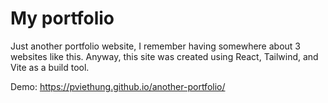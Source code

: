 # My portfolio

Just another portfolio website, I remember having somewhere about 3 websites like this. Anyway, this site was created using React, Tailwind, and Vite as a build tool.

Demo: https://pviethung.github.io/another-portfolio/

